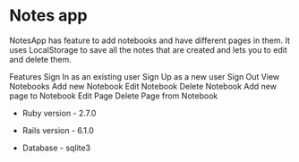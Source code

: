 # Notes app

NotesApp has feature to add notebooks and have different pages in them. It uses LocalStorage to save all the notes that are created and lets you to edit and delete them.

Features
Sign In as an existing user
Sign Up as a new user
Sign Out
View Notebooks
Add new Notebook
Edit Notebook
Delete Notebook
Add new page to Notebook
Edit Page
Delete Page from Notebook


* Ruby version - 2.7.0

* Rails version - 6.1.0

* Database - sqlite3

